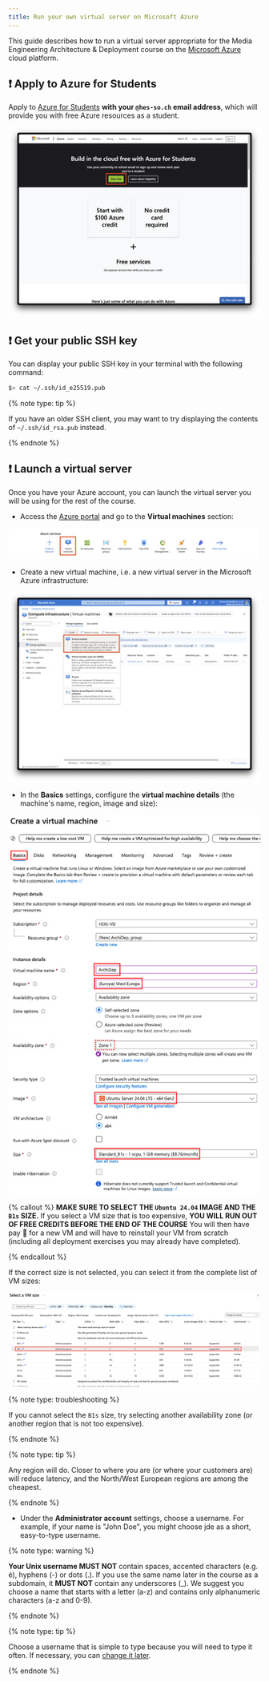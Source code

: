 ```yaml
---
title: Run your own virtual server on Microsoft Azure
---
```


This guide describes how to run a virtual server appropriate for the Media
Engineering Architecture & Deployment course on the [Microsoft Azure][microsoft-azure] cloud platform.

## :exclamation: Apply to Azure for Students
Apply to [Azure for Students][azure-for-students]
**with your `@hes-so.ch` email address**, which will provide you with free
Azure resources as a student.

![Azure for Students Landing Page](images/azure-for-students-signup.png)

## :exclamation: Get your public SSH key

You can display your public SSH key in your terminal with the following command:

```bash
$> cat ~/.ssh/id_e25519.pub
```

{% note type: tip %}

If you have an older SSH client, you may want to try displaying the contents of `~/.ssh/id_rsa.pub` instead.

{% endnote %}

## :exclamation: Launch a virtual server

Once you have your Azure account, you can launch the virtual server you will be using for the rest of the course.

- Access the [Azure portal][azure-portal] and go to the **Virtual machines** section:

![Azure Portal](images/azure-portal-menu.png)

- Create a new virtual machine, i.e. a new virtual server in the Microsoft Azure infrastructure:

![Azure: Create a new virtual machine](images/azure-create-vm.png)

- In the **Basics** settings, configure the **virtual machine details** (the machine's name, region, image and size):

![Azure: VM instance details](images/azure-vm-instance-details.png)

{% callout %}
**MAKE SURE TO SELECT THE `Ubuntu 24.04` IMAGE AND THE `B1s` SIZE.** If you select a VM size that is too expensive, **YOU WILL RUN OUT OF FREE CREDITS BEFORE THE END OF THE COURSE** You will then have pay 💸 for a new VM and will have to reinstall your VM from scratch (including all deployment exercises you may already have completed).

{% endcallout %}

If the correct size is not selected, you can select it from the complete list of VM sizes:

![Azure: virtual machine size](images/azure-vm-size.png)

{% note type: troubleshooting %}

If you cannot select the `B1s` size, try selecting another availability zone (or another region that is not too expensive).

{% endnote %}

{% note type: tip %}

Any region will do. Closer to where you are (or where your customers are) will reduce latency, and the North/West European regions are among the cheapest.

{% endnote %}

- Under the **Administrator account** settings, choose a username. For example, if your name is "John Doe", you might choose jde as a short, easy-to-type username.

{% note type: warning %}

**Your Unix username MUST NOT** contain spaces, accented characters (e.g. é), hyphens (-) or dots (.). If you use the same name later in the course as a subdomain, it **MUST NOT** contain any underscores (_). We suggest you choose a name that starts with a letter (a-z) and contains only alphanumeric characters (a-z and 0-9).

{% endnote %}

{% note type: tip %}

Choose a username that is simple to type because you will need to type it often. If necessary, you can [change it later][sysadmin-cheatsheet].

{% endnote %}

[azure-for-students]:https://azure.microsoft.com/en-us/free/students/
[azure-portal]:https://portal.azure.com
[microsoft-azure]:https://azure.microsoft.com
[sysadmin-cheatsheet]:../701-sysadmin-cheatsheet/

